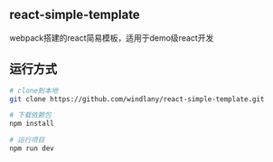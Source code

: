 ## react-simple-template
webpack搭建的react简易模板，适用于demo级react开发

## 运行方式
```bash
# clone到本地
git clone https://github.com/windlany/react-simple-template.git

# 下载依赖包
npm install

# 运行项目
npm run dev
```